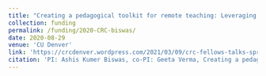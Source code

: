 ```yaml
---
title: "Creating a pedagogical toolkit for remote teaching: Leveraging Machine Learning on student generated audio and visual data"
collection: funding
permalink: /funding/2020-CRC-biswas/
date: 2020-08-29
venue: 'CU Denver'
link: 'https://crcdenver.wordpress.com/2021/03/09/crc-fellows-talks-spring-21/'
citation: 'PI: Ashis Kumer Biswas, co-PI: Geeta Verma, Creating a pedagogical toolkit for remote teaching: Leveraging Machine Learning on student generated audio and visual data, CRC, <b>Ofﬁce of Research Services, CU Denver</b>, Award amount: $15,000, Awarded: 08/2020.'
---
```

